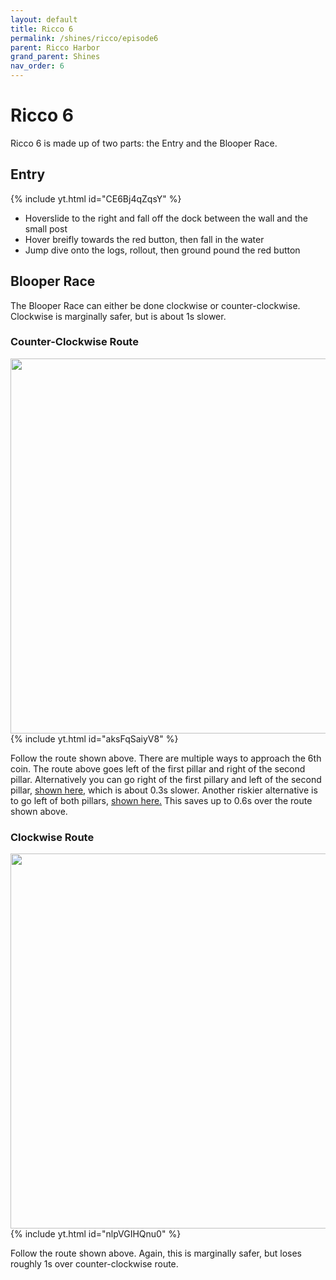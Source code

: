```yaml
---
layout: default
title: Ricco 6
permalink: /shines/ricco/episode6
parent: Ricco Harbor
grand_parent: Shines
nav_order: 6
---
```

# Ricco 6
Ricco 6 is made up of two parts: the Entry and the Blooper Race.
## Entry
{% include yt.html id="CE6Bj4qZqsY" %}
- Hoverslide to the right and fall off the dock between the wall and the small post
- Hover breifly towards the red button, then fall in the water
- Jump dive onto the logs, rollout, then ground pound the red button

## Blooper Race
The Blooper Race can either be done clockwise or counter-clockwise. Clockwise is marginally safer, but is about 1s slower.
### Counter-Clockwise Route
<img src="https://cdn.discordapp.com/attachments/941086197885833266/1086429335973543956/image.png" width="600">
{% include yt.html id="aksFqSaiyV8" %}

Follow the route shown above. There are multiple ways to approach the 6th coin. The route above goes left of the first pillar and right of the second pillar. 
Alternatively you can go right of the first pillary and left of the second pillar, [shown here,](https://youtu.be/bJGvEVK-2kk) which is about 0.3s slower.
Another riskier alternative is to go left of both pillars, [shown here.](https://youtu.be/yM7eFNu04pY) This saves up to 0.6s over the route shown above.
### Clockwise Route
<img src="https://cdn.discordapp.com/attachments/941086197885833266/1086427266814312542/image.png" width="600">
{% include yt.html id="nlpVGIHQnu0" %}

Follow the route shown above. Again, this is marginally safer, but loses roughly 1s over counter-clockwise route.
